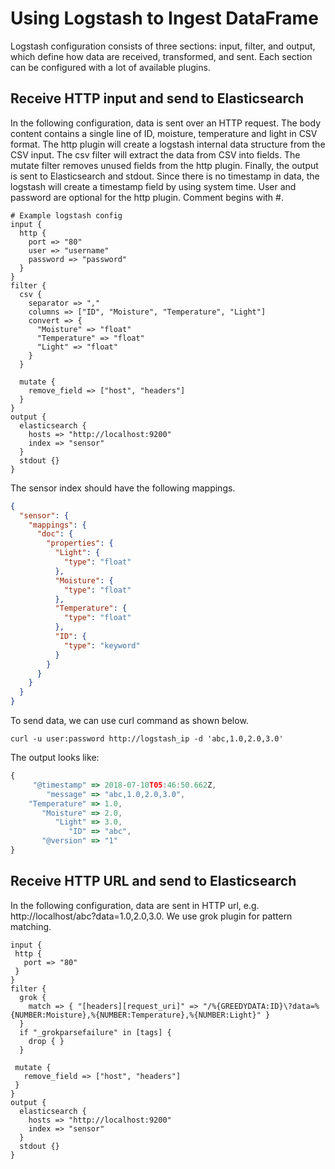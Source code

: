 # Using Logstash to Ingest DataFrame
Logstash configuration consists of three sections: input, filter, and output, which define how data are received, transformed, and sent. Each section can be configured with a lot of available plugins.

## Receive HTTP input and send to Elasticsearch
In the following configuration, data is sent over an HTTP request. The body content contains a single line of ID, moisture, temperature and light in CSV format. The http plugin will create a logstash internal data structure from the CSV input. The csv filter will extract the data from CSV into fields. The mutate filter removes unused fields from the http plugin. Finally, the output is sent to Elasticsearch and stdout. Since there is no timestamp in data, the logstash will create a timestamp field by using system time. User and password are optional for the http plugin. Comment begins with #.

```shell
# Example logstash config
input {
  http {
    port => "80"
    user => "username"
    password => "password"
  }
}
filter {
  csv {
    separator => ","
    columns => ["ID", "Moisture", "Temperature", "Light"]
    convert => {
      "Moisture" => "float"
      "Temperature" => "float"
      "Light" => "float"
    }
  }

  mutate {
    remove_field => ["host", "headers"]
  }
}
output {
  elasticsearch {
    hosts => "http://localhost:9200"
    index => "sensor"
  }
  stdout {}
}
```

The sensor index should have the following mappings.

```json
{
  "sensor": {
    "mappings": {
      "doc": {
        "properties": {
          "Light": {
            "type": "float"
          },
          "Moisture": {
            "type": "float"
          },
          "Temperature": {
            "type": "float"
          },
          "ID": {
            "type": "keyword"
          }
        }
      }
    }
  }
}
```

To send data, we can use curl command as shown below.

```shell
curl -u user:password http://logstash_ip -d 'abc,1.0,2.0,3.0'
```

The output looks like:
```javascript
{
     "@timestamp" => 2018-07-10T05:46:50.662Z,
        "message" => "abc,1.0,2.0,3.0",
    "Temperature" => 1.0,
       "Moisture" => 2.0,
          "Light" => 3.0,
             "ID" => "abc",
       "@version" => "1"
}
```

## Receive HTTP URL and send to Elasticsearch
In the following configuration, data are sent in HTTP url, e.g. http://localhost/abc?data=1.0,2.0,3.0. We use grok plugin for pattern matching.

```shell
input {
 http {
   port => "80"
 }
}
filter {
  grok {
    match => { "[headers][request_uri]" => "/%{GREEDYDATA:ID}\?data=%{NUMBER:Moisture},%{NUMBER:Temperature},%{NUMBER:Light}" }
  }
  if "_grokparsefailure" in [tags] {
    drop { }
  }

 mutate {
   remove_field => ["host", "headers"]
 }
}
output {
  elasticsearch {
    hosts => "http://localhost:9200"
    index => "sensor"
  }
  stdout {}
}
```
